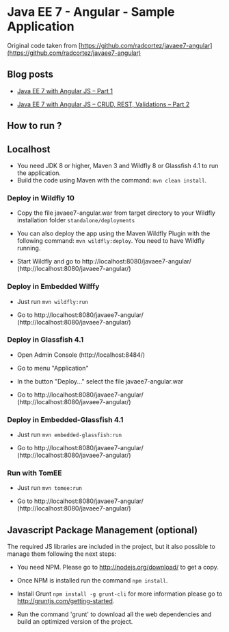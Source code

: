 # Java EE 7 - Angular - Sample Application #

Original code taken from [https://github.com/radcortez/javaee7-angular](https://github.com/radcortez/javaee7-angular)

## Blog posts ##

* [Java EE 7 with Angular JS – Part 1](http://www.radcortez.com/java-ee-7-with-angular-js-part-1)

* [Java EE 7 with Angular JS – CRUD, REST, Validations – Part 2](http://www.radcortez.com/java-ee-7-with-angular-js-crud-rest-validations-part-2)


## How to run ? ##

## Localhost ##

* You need JDK 8 or higher, Maven 3 and Wildfly 8 or Glassfish 4.1 to run the application.
* Build the code using Maven with the command: `mvn clean install`.

### Deploy in Wildfly 10 ###

  * Copy the file javaee7-angular.war from target directory to your Wildfly installation folder
  `standalone/deployments`

  * You can also deploy the app using the Maven Wildfly Plugin with the following command: `mvn wildfly:deploy`. You need to have Wildfly running.

  * Start Wildfly and go to http://localhost:8080/javaee7-angular/ (http://localhost:8080/javaee7-angular/)
  
### Deploy in Embedded Wilffy ###

  * Just run `mvn wildfly:run`
  
  * Go to http://localhost:8080/javaee7-angular/ (http://localhost:8080/javaee7-angular/)

### Deploy in Glassfish 4.1 ###

  * Open Admin Console (http://localhost:8484/)
  
  * Go to menu "Application" 
  
  * In the button "Deploy..." select the file javaee7-angular.war
   
  * Go to http://localhost:8080/javaee7-angular/ (http://localhost:8080/javaee7-angular/)
  
### Deploy in Embedded-Glassfish 4.1 ###

  * Just run `mvn embedded-glassfish:run`
  
  * Go to http://localhost:8080/javaee7-angular/ (http://localhost:8080/javaee7-angular/)
  
### Run with TomEE ###

  * Just run `mvn tomee:run`
  
  * Go to http://localhost:8080/javaee7-angular/ (http://localhost:8080/javaee7-angular/)
  
## Javascript Package Management (optional) ##

The required JS libraries are included in the project, but it also possible to manage them following the next steps:

* You need NPM. Please go to http://nodejs.org/download/ to get a copy.

* Once NPM is installed run the command `npm install`.

* Install Grunt `npm install -g grunt-cli`  for more information please go to http://gruntjs.com/getting-started.

* Run the command 'grunt' to download all the web dependencies and build an optimized version of the project.
